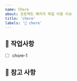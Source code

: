 ```yaml
---
name: Chore
about: 프로젝트 패키지 파일 이동 이슈
title: 'chore'
labels: '🧹 chore'
---
```


## 🧹 작업사항

<!-- 어떤 파일,패키지 이동을 했는지 알려주세요. -->
- [ ] chore-1

## 📖 참고 사항

<!-- 레퍼런스, 스크린샷 등을 넣어 주세요. -->
